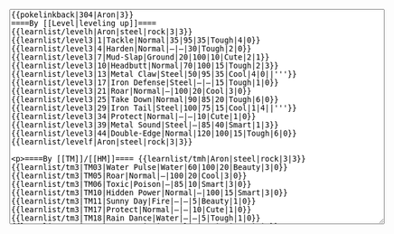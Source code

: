 </p><textarea readonly="" accesskey="," id="wpTextbox1" cols="80" rows="25" style="" class="mw-editfont-monospace" lang="en" dir="ltr" name="wpTextbox1">{{pokelinkback|304|Aron|3}}
====By [[Level|leveling up]]====
{{learnlist/levelh|Aron|steel|rock|3|3}}
{{learnlist/level3|1|Tackle|Normal|35|95|35|Tough|4|0}}
{{learnlist/level3|4|Harden|Normal|—|—|30|Tough|2|0}}
{{learnlist/level3|7|Mud-Slap|Ground|20|100|10|Cute|2|1}}
{{learnlist/level3|10|Headbutt|Normal|70|100|15|Tough|2|3}}
{{learnlist/level3|13|Metal Claw|Steel|50|95|35|Cool|4|0||'''}}
{{learnlist/level3|17|Iron Defense|Steel|—|—|15|Tough|1|0}}
{{learnlist/level3|21|Roar|Normal|—|100|20|Cool|3|0}}
{{learnlist/level3|25|Take Down|Normal|90|85|20|Tough|6|0}}
{{learnlist/level3|29|Iron Tail|Steel|100|75|15|Cool|1|4||'''}}
{{learnlist/level3|34|Protect|Normal|—|—|10|Cute|1|0}}
{{learnlist/level3|39|Metal Sound|Steel|—|85|40|Smart|1|3}}
{{learnlist/level3|44|Double-Edge|Normal|120|100|15|Tough|6|0}}
{{learnlist/levelf|Aron|steel|rock|3|3}}

====By [[TM]]/[[HM]]====
{{learnlist/tmh|Aron|steel|rock|3|3}}
{{learnlist/tm3|TM03|Water Pulse|Water|60|100|20|Beauty|3|0}}
{{learnlist/tm3|TM05|Roar|Normal|—|100|20|Cool|3|0}}
{{learnlist/tm3|TM06|Toxic|Poison|—|85|10|Smart|3|0}}
{{learnlist/tm3|TM10|Hidden Power|Normal|—|100|15|Smart|3|0}}
{{learnlist/tm3|TM11|Sunny Day|Fire|—|—|5|Beauty|1|0}}
{{learnlist/tm3|TM17|Protect|Normal|—|—|10|Cute|1|0}}
{{learnlist/tm3|TM18|Rain Dance|Water|—|—|5|Tough|1|0}}
{{learnlist/tm3|TM21|Frustration|Normal|—|100|20|Cute|1|0}}
{{learnlist/tm3|TM23|Iron Tail|Steel|100|75|15|Cool|1|4||'''}}
{{learnlist/tm3|TM26|Earthquake|Ground|100|100|10|Tough|1|3}}
{{learnlist/tm3|TM27|Return|Normal|—|100|20|Cute|1|0}}
{{learnlist/tm3|TM28|Dig|Ground|60|100|10|Smart|1|0}}
{{learnlist/tm3|TM32|Double Team|Normal|—|—|15|Cool|2|0}}
{{learnlist/tm3|TM34|Shock Wave|Electric|60|—|20|Cool|2|0}}
{{learnlist/tm3|TM37|Sandstorm|Rock|—|—|10|Tough|3|0}}
{{learnlist/tm3|TM39|Rock Tomb|Rock|50|80|10|Smart|3|0||'''}}
{{learnlist/tm3|TM40|Aerial Ace|Flying|60|—|20|Cool|2|0}}
{{learnlist/tm3|TM42|Facade|Normal|70|100|20|Cute|2|0}}
{{learnlist/tm3|TM43|Secret Power|Normal|70|100|20|Smart|1|0}}
{{learnlist/tm3|TM44|Rest|Psychic|—|—|10|Cute|2|0}}
{{learnlist/tm3|TM45|Attract|Normal|—|100|15|Cute|2|0}}
{{learnlist/tm3|HM01|Cut|Normal|50|95|30|Cool|2|1}}
{{learnlist/tm3|HM04|Strength|Normal|80|100|15|Tough|2|1}}
{{learnlist/tm3|HM06|Rock Smash|Fighting|20|100|15|Tough|1|0}}
{{learnlist/tmf|Aron|steel|rock|3|3}}

====By {{pkmn|breeding}}====
{{learnlist/breedh|Aron|steel|rock|3|3}}
{{learnlist/breed3|{{MSP/3|131|Lapras}}{{MSP/3|143|Snorlax}}{{MSP/3|152|Chikorita}}{{MSP/3|153|Bayleef}}{{MSP/3|154|Meganium}}{{MSP/3|357|Tropius}}|Body Slam|Normal|85|100|15|Tough|1|4}}
{{learnlist/breed3|{{MSP/3|258|Mudkip}}{{MSP/3|259|Marshtomp}}{{MSP/3|260|Swampert}}|Endeavor|Normal|—|100|5|Tough|2|0}}
{{learnlist/breed3|{{MSP/3|108|Lickitung}}{{MSP/3|293|Whismur}}{{MSP/3|294|Loudred}}{{MSP/3|295|Exploud}}|SmellingSalt|Normal|60|100|10|Smart|2|3|*}}
{{learnlist/breed3|{{MSP/3|108|Lickitung}}{{MSP/3|111|Rhyhorn}}{{MSP/3|112|Rhydon}}{{MSP/3|293|Whismur}}{{MSP/3|294|Loudred}}{{MSP/3|295|Exploud}}&lt;br>{{MSP/3|357|Tropius}}|Stomp|Normal|65|100|20|Tough|1|4}}
{{learnlist/breedf|Aron|steel|rock|3|3}}

====By [[Move Tutor|tutoring]]====
{{learnlist/tutorh|Aron|steel|rock|3|3}}
{{learnlist/tutor3|Body Slam|Normal|85|100|15|Tough|1|4|||yes|yes|yes}}
{{learnlist/tutor3|Defense Curl|Normal|—|—|40|Cute|2|0|||no|yes|no}}
{{learnlist/tutor3|Double-Edge|Normal|120|100|15|Tough|6|0|||yes|yes|yes}}
{{learnlist/tutor3|Endure|Normal|—|—|10|Tough|2|0|||no|yes|no}}
{{learnlist/tutor3|Fury Cutter|Bug|10|95|20|Cool|3|0|||no|yes|no}}
{{learnlist/tutor3|Mimic|Normal|—|—|10|Cute|1|0|||yes|yes|yes}}
{{learnlist/tutor3|Mud-Slap|Ground|20|100|10|Cute|2|1|||no|yes|no}}
{{learnlist/tutor3|Rock Slide|Rock|75|90|10|Tough|1|3||'''|yes|yes|no}}
{{learnlist/tutor3|Rollout|Rock|30|90|20|Tough|3|0||'''|no|yes|no}}
{{learnlist/tutor3|Sleep Talk|Normal|—|—|10|Cute|3|0|||no|yes|no}}
{{learnlist/tutor3|Snore|Normal|40|100|15|Cute|4|0|||no|yes|no}}
{{learnlist/tutor3|Substitute|Normal|—|—|10|Smart|2|0|||yes|yes|yes}}
{{learnlist/tutor3|Swagger|Normal|—|90|15|Cute|2|0|||no|yes|yes}}
{{learnlist/tutorf|Aron|steel|rock|3|3}}

[[it:Aron/Mosse apprese in terza generazione]]
[[zh:可可多拉/第三世代招式表]]
